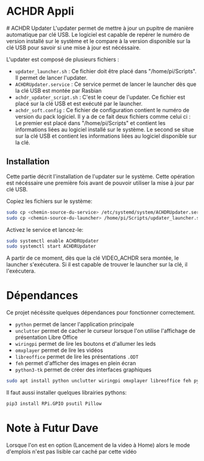 # ACHDR Appli
<TODO>
# ACHDR Updater
L'updater permet de mettre à jour un pupitre de manière automatique par clé USB.
Le logiciel est capable de repérer le numéro de version installé sur le système et le compare à la version disponible sur la clé USB pour savoir si une mise à jour est nécéssaire.

L'updater est composé de plusieurs fichiers :
- `updater_launcher.sh` : Ce fichier doit être placé dans "/home/pi/Scripts". Il permet de lancer l'updater.
- `ACHDRUpdater.service` : Ce service permet de lancer le launcher dès que la clé USB est montée par Rasbian
- `achdr_updater_script.sh` : C'est le coeur de l'updater. Ce fichier est placé sur la clé USB et est exécuté par le launcher.
- `achdr_soft.config` : Ce fichier de configuration contient le numéro de version du pack logiciel. Il y a de ce fait deux fichiers comme celui ci : Le premier est placé dans "/home/pi/Scripts" et contient les informations liées au logiciel installé sur le système. Le second se situe sur la clé USB et contient les informations liées au logiciel disponible sur la clé.

## Installation
Cette partie décrit l'installation de l'updater sur le système. Cette opération est nécéssaire une première fois avant de pouvoir utiliser la mise à jour par clé USB.

Copiez les fichiers sur le système:
```bash
sudo cp <chemin-source-du-service> /etc/systemd/system/ACHDRUpdater.service
sudo cp <chemin-source-du-launcher> /home/pi/Scripts/updater_launcher.sh
```

Activez le service et lancez-le:
```bash
sudo systemctl enable ACHDRUpdater
sudo systemctl start ACHDRUpdater
```

A partir de ce moment, dès que la clé VIDEO_ACHDR sera montée, le launcher s'exécutera. Si il est capable de trouver le launcher sur la clé, il l'exécutera.

# Dépendances

Ce projet nécéssite quelques dépendances pour fonctionner correctement.

- `python` permet de lancer l'application principale
- `unclutter` permet de cacher le curseur lorsque l'on utilise l'affichage de présentation Libre Office
- `wiringpi` permet de lire les boutons et d'allumer les leds
- `omxplayer` permet de lire les vidéos
- `libreoffice` permet de lire les présentations `.ODT`
- `feh` permet d'afficher des images en plein écran
- `python3-tk` permet de créer des interfaces graphiques

```bash
sudo apt install python unclutter wiringpi omxplayer libreoffice feh python3-tk
```

Il faut aussi installer quelques librairies pythons:
```bash
pip3 install RPi.GPIO psutil Pillow
```

# Note à Futur Dave
Lorsque l'on est en option (Lancement de la video à Home) alors le mode d'emplois n'est pas lisible car caché par cette vidéo